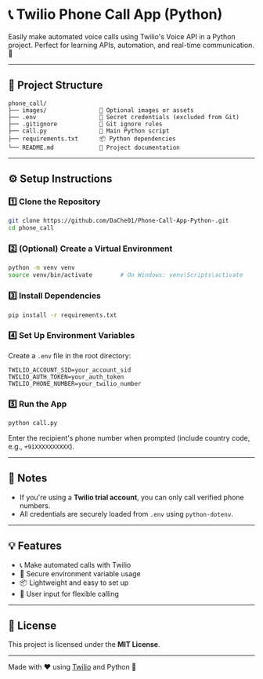 # 📞 Twilio Phone Call App (Python)

Easily make automated voice calls using Twilio's Voice API in a Python project. Perfect for learning APIs, automation, and real-time communication. 🚀

---

## 📁 Project Structure

```
phone_call/
├── images/               📸 Optional images or assets
├── .env                  🔐 Secret credentials (excluded from Git)
├── .gitignore            📄 Git ignore rules
├── call.py               🐍 Main Python script
├── requirements.txt      📦 Python dependencies
└── README.md             📘 Project documentation
```

---

## ⚙️ Setup Instructions

### 1️⃣ Clone the Repository
```bash
git clone https://github.com/DaChe01/Phone-Call-App-Python-.git
cd phone_call
```

### 2️⃣ (Optional) Create a Virtual Environment
```bash
python -m venv venv
source venv/bin/activate        # On Windows: venv\Scripts\activate
```

### 3️⃣ Install Dependencies
```bash
pip install -r requirements.txt
```

### 4️⃣ Set Up Environment Variables
Create a `.env` file in the root directory:
```env
TWILIO_ACCOUNT_SID=your_account_sid
TWILIO_AUTH_TOKEN=your_auth_token
TWILIO_PHONE_NUMBER=your_twilio_number
```

### 5️⃣ Run the App
```bash
python call.py
```
Enter the recipient's phone number when prompted (include country code, e.g., `+91XXXXXXXXXX`).

---

## 🔐 Notes
- If you're using a **Twilio trial account**, you can only call verified phone numbers.
- All credentials are securely loaded from `.env` using `python-dotenv`.

---

## 💡 Features
- 📞 Make automated calls with Twilio
- 🔐 Secure environment variable usage
- 📦 Lightweight and easy to set up
- 👤 User input for flexible calling

---

## 📃 License
This project is licensed under the **MIT License**.

---

Made with ❤️ using [Twilio](https://www.twilio.com/) and Python 🐍

